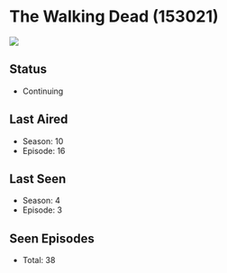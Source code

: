# The Walking Dead (153021)

<img src="https://dg31sz3gwrwan.cloudfront.net/poster/153021/721941-0-optimized.jpg" />

## Status
* Continuing
## Last Aired
* Season: 10
* Episode: 16
## Last Seen
* Season: 4
* Episode: 3
## Seen Episodes
* Total: 38
